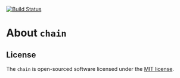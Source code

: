 [![Build Status](https://travis-ci.org/grinry/chain.svg?branch=master)](https://travis-ci.org/grinry/chain)

# About `chain`

## License

The `chain` is open-sourced software licensed under the [MIT license](https://opensource.org/licenses/MIT).
